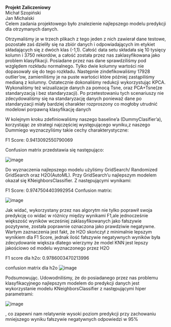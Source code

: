 <B>Projekt Zaliczeniowy <BR></B>
Michał Szopiński <BR>
Jan Michalski <BR>
Celem zadania projektowego było znalezienie najlepszego modelu predykcji dla otrzymanych danych.

Otrzymaliśmy je w trzech plikach z tego jeden z nich zawierał dane testowe, pozostałe zaś dzieliły się na zbiór danych i odpowiadających im etykiet składających się z dwóch klas (-1,1). Całość data setu składała się 10 tysięcy kolumn i 3750 rekordów, a całość została przez nas zaklasyfikowana jako problem klasyfikacji. 
Posiadane przez nas dane sprawdziliśmy pod względem rozkładu normalnego. Tylko dwie kolumny wartości nie dopasowały się do tego rozkładu. Następnie zindefikowaliśmy 17928 outlier’ow, zamieniliśmy je na puste wartości które później zastąpiliśmy medianą z kolumny. Ostatecznie dokonaliśmy redukcji wykorzystując KPCA. Wykonaliśmy też wizualizacje danych za pomocą Tsne, oraz PCA+Tsne(ze standaryzacją i bez standaryzacji). Po przetestowaniu tych scenariuszy nie zdecydowaliśmy się na standaryzację danych ponieważ dane po standaryzacji miały bardziej charakter rozproszony co mogłoby utrudnić modelowi porpawną klasyfikację danych

W kolejnym kroku zdefiniowaliśmy naszego baseline’a (DummyClasifier’a), korzystając ze strategi najczęściej występującego wyniku,z naszego Dummiego wyznaczyliśmy takie cechy charakterystyczne:

F1 Score: 0.9413092550790069

Confusion matrix przedstawia się następująco:

![image](https://user-images.githubusercontent.com/101052451/174487836-191365bb-6cbe-42eb-be4b-040b73eabcfe.png)

Do wyznaczenia najlepszego modelu użyliśmy GridSearch/ Randomized GridSearch oraz H2O(AutoML). Przy GridSearch’u najlepszym modelem okazał się KNeighborsClassifier. Z następującymi wynikami:

F1 Score: 0.9747504403992954
Confusion matrix:
  
![image](https://user-images.githubusercontent.com/101052451/174487930-84047b23-6388-45a6-b786-eaefd795bb3b.png)

Jak widać, wykorzystany przez nas algorytm nie tylko poprawił swoja predykcję co widać w różnicy między wynikami F1,ale jednocześnie większość wyników wcześniej zaklasyfikowanych jako fałszywie pozytywne, została poprawnie oznaczona jako prawdziwie negatywne.
Wartym zaznaczenia jest fakt, że H2O skończył z minimalnie lepszym wynikiem dla F1 Score, jednak ilość fałszywie negatywnych wyników była zdecydowanie większa dlatego wierzymy że model KNN jest lepszy jakościowo od modelu wyznaczonego przez H2O

F1 score dla h2o: 0.9786003470213996

confusion matrix dla h2o
![image](https://user-images.githubusercontent.com/101052451/174488410-ba86263b-2a6d-4e9b-bb68-efc92554e0fb.png)

Podsumowując. 
Udowodniliśmy, że do posiadanego przez nas problemu klasyfikacyjnego najlepszym modelem do predykcji danych jest wykorzystanie modelu KNeighborsClassifier z następującymi hiper parametrami:
  
  ![image](https://user-images.githubusercontent.com/101052451/174488480-54de845c-39bd-48ad-9597-007aa25362b9.png)

, co zapewni nam relatywnie wysoki poziom predykcji przy zachowaniu mniejszego wyniku fałszywie negatywnych odpowiedzi w 95%

